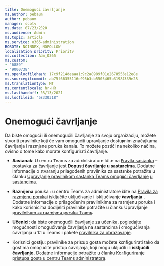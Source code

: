 ```yaml
---
title: Onemogući čavrljanje
ms.author: pebaum
author: pebaum
manager: scotv
ms.date: 07/23/2020
ms.audience: Admin
ms.topic: article
ms.service: o365-administration
ROBOTS: NOINDEX, NOFOLLOW
localization_priority: Priority
ms.collection: Adm_O365
ms.custom:
- "6889"
- "9000738"
ms.openlocfilehash: 17c9f214deaaa1d9c2a8989f01e2678556e12e8e
ms.sourcegitcommit: ab75f66355116e995b3cb5505465b31989339e28
ms.translationtype: MT
ms.contentlocale: hr-HR
ms.lasthandoff: 08/13/2021
ms.locfileid: "58330318"
---
```

# <a name="disable-chat"></a>Onemogući čavrljanje

Da biste omogućili ili onemogućili čavrljanje za svoju organizaciju, možete stvoriti pravilnike koji će vam omogućiti upravljanje dostupnim značajkama čavrljanja i razmjene poruka kanala. To možete postići na nekoliko načina, ovisno o tome kako morate konfigurirati čavrljanje.

- **Sastanak**: U centru Teams za administratore idite na [Pravila sastanka](https://admin.teams.microsoft.com/) – postavka za čavrljanje jest **Dopusti čavrljanje u sastancima**. Dodatne informacije o stvaranju prilagođenih pravilnika za sastanke potražite u članku [Upravljanje pravilnikom sastanka Teams omogući čavrljanje](https://docs.microsoft.com/microsoftteams/meeting-policies-in-teams) [u sastancima](https://docs.microsoft.com/microsoftteams/meeting-policies-in-teams#allow-chat-in-meetings).

- **Razmjena** poruka : u centru Teams za administratore idite na [Pravila za razmjenu poruka](https://admin.teams.microsoft.com/)i isključite uključivanje i isključivanje **čavrljanja** .  Dodatne informacije o prilagođenim pravilnikima za razmjenu poruka i kako korisnicima dodijeliti pravilnike potražite u članku Upravljanje [pravilnikom za razmjenu poruka Teams](https://docs.microsoft.com/microsoftteams/messaging-policies-in-teams).

- **Učenici:** da biste onemogućili čavrljanje za učenika, pogledajte mogućnosti omogućivanja čavrljanja na sastancima i omogućivanja čavrljanja u 1:1 u Teams i pakete [pravilnika za obrazovanje](https://docs.microsoft.com/microsoftteams/policy-packages-edu).

- Korisnici gostiju: pravilnike za pristup gosta možete konfigurirati tako da gostima omogućite pristup čavrljanja, koji mogu uključili ili **isključili** **čavrljanje.** Dodatne informacije potražite u članku [Konfiguriranje pristupa gosta u centru Teams administratora](https://docs.microsoft.com/microsoftteams/set-up-guests#configure-guest-access-in-the-teams-admin-center).




